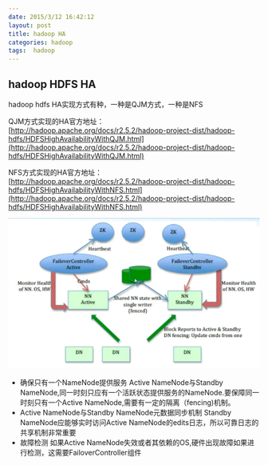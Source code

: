 ```yaml
---
date: 2015/3/12 16:42:12 
layout: post
title: hadoop HA
categories: hadoop
tags:  hadoop
---
```

## hadoop HDFS HA

hadoop hdfs HA实现方式有种，一种是QJM方式，一种是NFS

QJM方式实现的HA官方地址：
[http://hadoop.apache.org/docs/r2.5.2/hadoop-project-dist/hadoop-hdfs/HDFSHighAvailabilityWithQJM.html](http://hadoop.apache.org/docs/r2.5.2/hadoop-project-dist/hadoop-hdfs/HDFSHighAvailabilityWithQJM.html)


NFS方式实现的HA官方地址：
[http://hadoop.apache.org/docs/r2.5.2/hadoop-project-dist/hadoop-hdfs/HDFSHighAvailabilityWithNFS.html](http://hadoop.apache.org/docs/r2.5.2/hadoop-project-dist/hadoop-hdfs/HDFSHighAvailabilityWithNFS.html)


![](/image/hadoop-hdfs-ha.jpg)

* 确保只有一个NameNode提供服务
	Active NameNode与Standby NameNode,同一时刻只应有一个活跃状态提供服务的NameNode.要保障同一时刻只有一个Active NameNode,需要有一定的隔离（fencing)机制。
* Active NameNode与Standby NameNode元数据同步机制
	Standby NameNode应能够实时访问Active NameNode的edits日志，所以可靠日志的共享机制非常重要
* 故障检测
	如果Active NameNode失效或者其依赖的OS,硬件出现故障如果进行检测，这需要FailoverController组件

